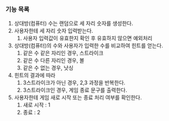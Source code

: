 ### 기능 목록
1. 상대방(컴퓨터) 수는 랜덤으로 세 자리 숫자를 생성한다.
2. 사용자한테 세 자리 숫자 입력받는다.
    1. 사용자 입력값이 유효한지 확인 후 유효하지 않으면 예외처리
3. 상대방(컴퓨터)의 수와 사용자가 입력한 수를 비교하여 힌트를 얻는다.
    1. 같은 수 같은 자리인 경우, 스트라이크
    2. 같은 수 다른 자리인 경우, 볼
    3. 같은 수 없는 경우, 낫싱
4. 힌트의 결과에 따라
    1. 3스트라이크가 아닌 경우, 2,3 과정을 반복한다.
    2. 3스트라이크인 경우, 게임 종료 문구를 출력한다.
5. 사용자한테 게임 새로 시작 또는 종료 처리 여부를 확인한다.
    1. 새로 시작 : 1
    2. 종료 : 2